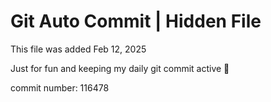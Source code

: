 # Git Auto Commit | Hidden File

This file was added Feb 12, 2025

Just for fun and keeping my daily git commit active 🤪

commit number: 116478
